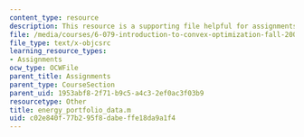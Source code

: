 ```yaml
---
content_type: resource
description: This resource is a supporting file helpful for assignments.
file: /media/courses/6-079-introduction-to-convex-optimization-fall-2009/c02e840f77b295f8dabeffe18da9a1f4_energy_portfolio_data.m
file_type: text/x-objcsrc
learning_resource_types:
- Assignments
ocw_type: OCWFile
parent_title: Assignments
parent_type: CourseSection
parent_uid: 1953abf8-2f71-b9c5-a4c3-2ef0ac3f03b9
resourcetype: Other
title: energy_portfolio_data.m
uid: c02e840f-77b2-95f8-dabe-ffe18da9a1f4
---
```

